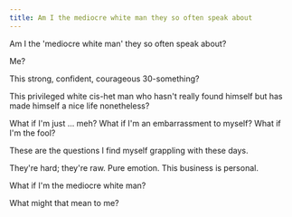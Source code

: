 ```yaml
---
title: Am I the mediocre white man they so often speak about
---
```


Am I the 'mediocre white man' they so often speak about?

Me?

This strong, confident, courageous 30-something?

This privileged white cis-het man who hasn't really found himself but has made himself a nice life nonetheless?

What if I'm just ... meh?
What if I'm an embarrassment to myself?
What if I'm the fool?

These are the questions I find myself grappling with these days.

They're hard; they're raw. Pure emotion.
This business is personal.

What if I'm the mediocre white man?

What might that mean to me?
